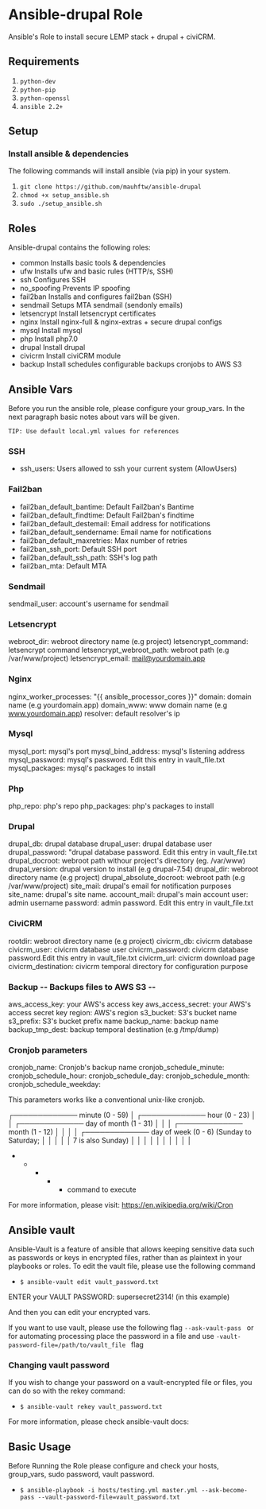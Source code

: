 # Ansible-drupal Role

Ansible's Role to install secure LEMP stack + drupal + civiCRM. 

## Requirements

1. `python-dev` 
2. `python-pip`
3. `python-openssl`
4. `ansible 2.2+`

## Setup

### Install ansible & dependencies

The following commands will install ansible (via pip) in your system.

1. `git clone https://github.com/mauhftw/ansible-drupal`
2. `chmod +x setup_ansible.sh`
3. `sudo ./setup_ansible.sh`

## Roles

Ansible-drupal contains the following roles:

- common	Installs basic tools & dependencies
- ufw		Installs ufw and basic rules (HTTP/s, SSH)
- ssh		Configures SSH
- no_spoofing	Prevents IP spoofing
- fail2ban 	Installs and configures fail2ban (SSH)
- sendmail	Setups MTA sendmail (sendonly emails)
- letsencrypt	Install letsencrypt certificates
- nginx		Install nginx-full & nginx-extras + secure drupal configs
- mysql		Install mysql
- php		Install php7.0
- drupal	Install drupal
- civicrm	Install civiCRM module
- backup	Install schedules configurable backups cronjobs to AWS S3

## Ansible Vars

Before you run the ansible role, please configure your group_vars. In the next paragraph basic notes about vars will be given.

`TIP: Use default local.yml values for references`


### SSH
- ssh_users:	  Users allowed to ssh your current system (AllowUsers)
  
### Fail2ban
- fail2ban_default_bantime:     Default Fail2ban's Bantime
- fail2ban_default_findtime:    Default Fail2ban's findtime
- fail2ban_default_destemail:   Email address for notifications
- fail2ban_default_sendername:  Email name for notifications
- fail2ban_default_maxretries:  Max number of retries
- fail2ban_ssh_port:            Default SSH port
- fail2ban_default_ssh_path:    SSH's log path
- fail2ban_mta:                 Default MTA

### Sendmail
sendmail_user: account's username for sendmail

### Letsencrypt
webroot_dir: webroot directory name (e.g project)
letsencrypt_command: letsencrypt command
letsencrypt_webroot_path: webroot path (e.g /var/www/project)
letsencrypt_email: mail@yourdomain.app

### Nginx
nginx_worker_processes: "{{ ansible_processor_cores }}"
domain: domain name (e.g yourdomain.app)
domain_www: www domain name (e.g www.yourdomain.app)
resolver: default resolver's ip

### Mysql
mysql_port: mysql's port
mysql_bind_address: mysql's listening address
mysql_password: mysql's password. Edit this entry in vault_file.txt 
mysql_packages: mysql's packages to install

### Php
php_repo: php's repo
php_packages: php's packages to install


### Drupal
drupal_db: drupal database
drupal_user: drupal database user
drupal_password: "drupal database password. Edit this entry in vault_file.txt
drupal_docroot: webroot path withour project's directory (eg. /var/www)
drupal_version: drupal version to install (e.g drupal-7.54)
drupal_dir: webroot directory name (e.g project)
drupal_absolute_docroot: webroot path (e.g /var/www/project)
site_mail: drupal's email for notification purposes
site_name: drupal's site name. 
account_mail: drupal's main account
user: admin username 
password: admin password. Edit this entry in vault_file.txt 

### CiviCRM
rootdir: webroot directory name (e.g project)
civicrm_db: civicrm database
civicrm_user: civicrm database user
civicrm_password: civicrm database password.Edit this entry in vault_file.txt 
civicrm_url: civicrm download page
civicrm_destination: civicrm temporal directory for configuration purpose

### Backup  -- Backups files to AWS S3 --
aws_access_key: your AWS's access key
aws_access_secret: your AWS's access secret key
region: AWS's region
s3_bucket: S3's bucket name
s3_prefix: S3's bucket prefix name
backup_name: backup name
backup_tmp_dest: backup temporal destination (e.g /tmp/dump)

### Cronjob parameters

cronjob_name: Cronjob's backup name
cronjob_schedule_minute: 
cronjob_schedule_hour: 
cronjob_schedule_day: 
cronjob_schedule_month: 
cronjob_schedule_weekday: 


This parameters works like a conventional unix-like cronjob.



 ┌───────────── minute (0 - 59)
 │ ┌───────────── hour (0 - 23)
 │ │ ┌───────────── day of month (1 - 31)
 │ │ │ ┌───────────── month (1 - 12)
 │ │ │ │ ┌───────────── day of week (0 - 6) (Sunday to Saturday;
 │ │ │ │ │                                       7 is also Sunday)
 │ │ │ │ │
 │ │ │ │ │
 * * * * *  command to execute

For more information, please visit: https://en.wikipedia.org/wiki/Cron


## Ansible vault

Ansible-Vault is a feature of ansible that allows keeping sensitive data such as passwords or keys in encrypted files, rather than as plaintext in your playbooks or roles. To edit the vault file, please use the following command

- `$ ansible-vault edit vault_password.txt`

ENTER your VAULT PASSWORD: supersecret2314! (in this example)
 
And then you can edit your encrypted vars.

If you want to use vault, please use the following flag `--ask-vault-pass ` or for automating processing place the password in a file and use `-vault-password-file=/path/to/vault_file ` flag

### Changing vault password

If you wish to change your password on a vault-encrypted file or files, you can do so with the rekey command:

- `$ ansible-vault rekey vault_password.txt`

For more information, please check ansible-vault docs: 

## Basic Usage

Before Running the Role please configure and check your hosts, group_vars, sudo password, vault password.

- `$ ansible-playbook -i hosts/testing.yml master.yml --ask-become-pass --vault-password-file=vault_password.txt`


